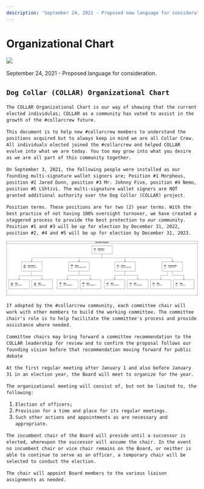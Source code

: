 ```yaml
---
description: 'September 24, 2021 - Proposed new language for consideration.'
---
```


# Organizational Chart

![](https://gblobscdn.gitbook.com/assets%2F-MjzrYtMLu_7_U_MQrEH%2F-Mk9bE_08u90mzH_YbWA%2F-MkAHzTIubQbcLDfuW3r%2F1080x360.jpg?alt=media&token=f3ff6257-8bfe-45da-93d3-89f6cca4d8a0)

September 24, 2021 - Proposed language for consideration.

## `Dog Collar (COLLAR) Organizational Chart`

`The COLLAR Organizational Chart is our way of showing that the current elected individulas; COLLAR as a community has voted to assist in the growth of the #collarcrew future.`

`This document is to help new #collarcrew members to understand the positions acquired but to always keep in mind we are all Collar Crew. All individuals elected joined the #collarcrew and helped COLLAR evolve into what we are today. You too may grow into what you desire as we are all part of this community together.`

`On September 3, 2021, the following people were installed as our founding multi-signature wallet signers are; Position #1 Morpheus, position #2 Jared Dunn, position #3 Mr. Johnny Five, position #4 Nemo, position #5 LShtivi. The multi-signature wallet signers are NOT granted additional authority over the Dog Collar (COLLAR) project.`

`Position terms. These positions are for two (2) year terms. With the best practice of not having 100% oversight turnover, we have created a staggered process to provide the best protection to our community. Position #1 and #3 will be up for election by December 31, 2022, position #2, #4 and #5 will be up for election by December 31, 2023.`

![Foundting COLLAR Organizational Chart ](../../.gitbook/assets/collar-org-diagram.png)

`If adopted by the #collarcrew community, each committee chair will work with other members to build the working committee. The committee chair's role is to help facilitate the committee's process and provide assistance where needed.`

`Committee chairs may bring forward a committee recommendation to the COLLAR leadership for review and to confirm the proposal follows our founding vision before that recommendation moving forward for public debate`

`At the first regular meeting after January 1 and also before January 31 in an election year, the Board will meet to organize for the year.`

`The organizational meeting will consist of, but not be limited to, the following:`

1. `Election of officers;`
2. `Provision for a time and place for its regular meetings.`
3. `Such other actions and appointments as are necessary and appropriate.`

`The incumbent chair of the Board will preside until a successor is elected, whereupon the successor will assume the chair. In the event no incumbent chair or vice chair remains on the Board, or neither is able to continue to serve as an officer, a temporary chair will be selected to conduct the election.`

`The chair will appoint Board members to the various liaison assignments as needed.`

